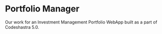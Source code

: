 # Portfolio Manager

Our work for an Investment Management Portfolio WebApp built as a part of Codeshastra 5.0.
